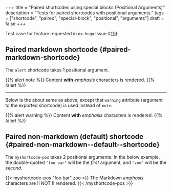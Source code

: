 +++
title = "Paired shortcodes using special blocks (Positional Arguments)"
description = "Tests for paired shortcodes with positional arguments."
tags = ["shortcode", "paired", "special-block", "positional", "arguments"]
draft = false
+++

Test case for feature requested in `ox-hugo` Issue #[119](https://github.com/kaushalmodi/ox-hugo/issues/119).


## Paired markdown shortcode {#paired-markdown-shortcode}

The `alert` shortcode takes 1 positional argument.

<style>
 .alert {
     padding: 15px;
     margin-bottom: 20px;
     border: 1px solid transparent;
     border-radius: 4px;
 }
 div.alert {
     border-radius: 10px;
     margin-bottom: 1rem;
 }

 div.alert p {
     position: relative;
     display: block;
     font-size: 1rem;
     margin-left: 2rem;
     margin-top: 0;
     margin-bottom: 0;
 }

 div.alert a {
     color: rgba(255,255,255,0.9);
     text-decoration: none;
     border-bottom: solid 1px #e4e4e4;
     transition: color 0.2s ease-in-out, border-color 0.2s ease-in-out;
 }

 div.alert a:hover {
     border-bottom-color: transparent;
     color: rgba(255,255,255,0.5) !important;
 }

 .alert-note {
     color: #fff;
     background-color: #03A9F4; /* Material LightBlue500 */
     border-color: #bce8f1;
 }

 .alert-warning {
     color: #fff;
     background-color: #f44336; /* Material Red500 */
     border-color: #ebccd1;
 }
</style>

<style>
 div.alert p:first-child::before {
     position: absolute;
     top: -0.5rem;
     left: -2rem;
     font-family: 'FontAwesome';
     font-size: 1.5rem;
     color: #fff;
     /* content: '\f05a'; */
     content: '🛈';
     width: 1.5rem;
     text-align: center;
 }

 div.alert-warning p:first-child:before {
     /* content: '\f071'; */
     content: '⚠';
 }
</style>

{{% alert note %}}
Content **with** _emphasis_ characters is rendered.
{{% /alert %}}

---

Below is the about same as above, except that `warning` attribute
(argument to the exported shortcode) is used instead of `note`.

{{% alert warning %}}
Content **with** _emphasis_ characters is rendered.
{{% /alert %}}


## Paired non-markdown (default) shortcode {#paired-non-markdown--default--shortcode}

The `myshortcode-pos` takes 2 positional arguments. In the below
example, the double-quoted `"foo bar"` will be the _first_ argument,
and `"zoo"` will be the _second_.

{{< myshortcode-pos "foo bar" zoo >}}
The Markdown _emphasis_ characters are !! NOT !! rendered.
{{< /myshortcode-pos >}}
